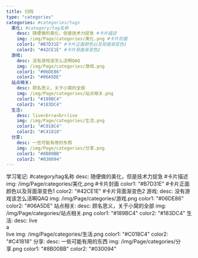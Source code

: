 ```yaml
---
title: 归档
type: "categories"
categories: #categories/tags
  美化: #category/tag名称
    desc: 随便做的美化，但是技术力捉急 #卡片描述
    img: /img/Page/categories/美化.png #卡片封面
    color1: "#B7D31E" #卡片正面颜色以及背面渐变色1
    color2: "#42CE1E" #卡片背面渐变色2
  游戏:
    desc: 没有游戏该怎么活啊QAQ
    img: /img/Page/categories/游戏.png
    color1: "#06DE86"
    color2: "#06A5DE"
  站点相关:
    desc: 顾名思义，关于小窝的全部
    img: /img/Page/categories/站点相关.png
    color1: "#189BC4"
    color2: "#183DC4"
  生活:
    desc: live<br>a<br>live
    img: /img/Page/categories/生活.png
    color1: "#C018C4"
    color2: "#C41818"
  分享:
    desc: 一些可能有用的东西
    img: /img/Page/categories/分享.png
    color1: "#8B00BB"
    color2: "#030094"
---
```


  学习笔记: #category/tag名称
    desc: 随便做的美化，但是技术力捉急 #卡片描述
    img: /img/Page/categories/美化.png #卡片封面
    color1: "#B7D31E" #卡片正面颜色以及背面渐变色1
    color2: "#42CE1E" #卡片背面渐变色2
  游戏:
    desc: 没有游戏该怎么活啊QAQ
    img: /img/Page/categories/游戏.png
    color1: "#06DE86"
    color2: "#06A5DE"
  站点相关:
    desc: 顾名思义，关于小窝的全部
    img: /img/Page/categories/站点相关.png
    color1: "#189BC4"
    color2: "#183DC4"
  生活:
    desc: live<br>a<br>live
    img: /img/Page/categories/生活.png
    color1: "#C018C4"
    color2: "#C41818"
  分享:
    desc: 一些可能有用的东西
    img: /img/Page/categories/分享.png
    color1: "#8B00BB"
    color2: "#030094"
